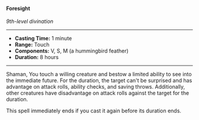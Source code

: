 #### Foresight
*9th-level divination*
___
- **Casting Time:** 1 minute
- **Range:** Touch
- **Components:** V, S, M (a hummingbird feather)
- **Duration:** 8 hours
---
Shaman, 
You touch a willing creature and bestow a limited ability to see into the immediate future. For the duration, the target can't be surprised and has advantage on attack rolls, ability checks, and saving throws. Additionally, other creatures have disadvantage on attack rolls against the target for the duration.

This spell immediately ends if you cast it again before its duration ends.